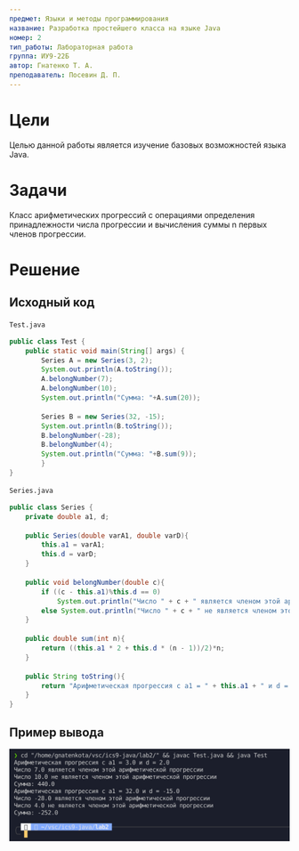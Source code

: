 ```yaml
---
предмет: Языки и методы программирования
название: Разработка простейшего класса на языке Java
номер: 2
тип_работы: Лабораторная работа
группа: ИУ9-22Б
автор: Гнатенко Т. А.
преподаватель: Посевин Д. П.
---
```


# Цели

Целью данной работы является изучение базовых возможностей
языка Java.

# Задачи

Класс арифметических прогрессий с операциями определения
принадлежности числа прогрессии и вычисления суммы n первых
членов прогрессии.

# Решение

## Исходный код

`Test.java`

```java
public class Test {
    public static void main(String[] args) {
        Series A = new Series(3, 2);
        System.out.println(A.toString());
        A.belongNumber(7);
        A.belongNumber(10);
        System.out.println("Сумма: "+A.sum(20));

        Series B = new Series(32, -15);
        System.out.println(B.toString());
        B.belongNumber(-28);
        B.belongNumber(4);
        System.out.println("Сумма: "+B.sum(9));
        }
}

```

`Series.java`

```java
public class Series {
    private double a1, d;

    public Series(double varA1, double varD){
        this.a1 = varA1;
        this.d = varD;
    }

    public void belongNumber(double c){
        if ((c - this.a1)%this.d == 0) 
            System.out.println("Число " + c + " является членом этой арифметической прогрессии");
        else System.out.println("Число " + c + " не является членом этой арифметической прогрессии");
    }

    public double sum(int n){
        return ((this.a1 * 2 + this.d * (n - 1))/2)*n;
    }

    public String toString(){
        return "Арифметическая прогрессия с a1 = " + this.a1 + " и d = "+this.d;
    }
}

```

## Пример вывода
![Вывод](pics/Series_out.png)
